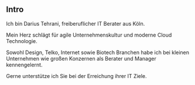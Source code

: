 ## <i class="fa fa-heartbeat" aria-hidden="true"></i> Intro
Ich bin Darius Tehrani, freiberuflicher IT Berater aus Köln.

Mein Herz schlägt für agile Unternehmenskultur und moderne Cloud Technologie.

Sowohl Design, Telko, Internet sowie Biotech Branchen habe ich
bei kleinen Unternehmen wie großen Konzernen als Berater und Manager kennengelernt.

Gerne unterstütze ich Sie bei der Erreichung ihrer IT Ziele.